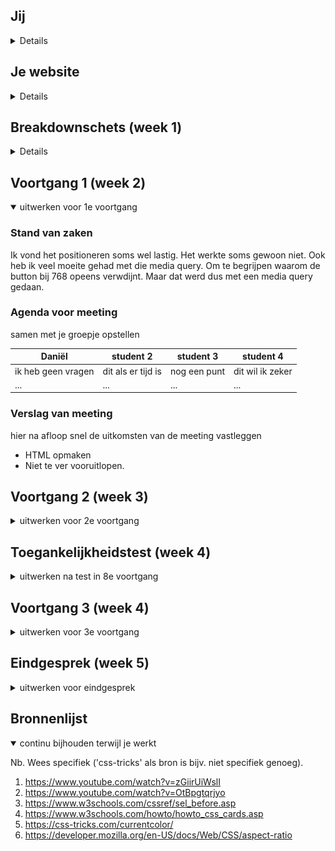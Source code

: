 
## Jij

<details>
<open>

### Auteur:
Daniël Vink

#### Je startniveau:
Rood

#### Je focus:
De focus zal liggen op de surface plane. Echter ga ik zoveel mogelijk proberen de website responsive te maken.
 
</details>





## Je website

<details>


### Je opdracht:
https://dierenparkamersfoort.nl/

#### Screenshot(s) van de eerste pagina (small screen): 
hier de naam van de pagina  
<img src="images/screenshot_voorpagina.png" width="375px" alt="omschrijving van de pagina">

#### Screenshot(s) van de tweede pagina (small screen):
hier de naam van de pagina  
<img src="images/screenshot_pagina2.png" width="375px" alt="omschrijving van de pagina">
 
</details>



## Breakdownschets (week 1)

<details>
De website kleineert bij 1200px width 992px width 768px width
### de hele pagina:
1200px
<img src="images/breakdown1200.png" width="375px" alt="breakdown van de hele pagina">
992px
<img src="images/breakdown992.png" width="375px" alt="breakdown van de hele pagina">
768px
<img src="images/breakdown768.png" width="375px" alt="breakdown van de hele pagina">
### dynamisch deel (bijv menu): 
 
<img src="images/menu768.png" width="375px" alt="breakdown van een dynamisch deel">
1200px menu
<img src="images/menu1200.png" width="375px" alt="breakdown van een dynamisch deel">
 
Hier twee schetsen van wanneer de website een breakdownpoint bereikt.
<img src="images/1200pxschets.png" width="375px" alt="breakdown schets">
<img src="images/1200pxschets.png" width="375px" alt="breakdown schets">

</details>





## Voortgang 1 (week 2)

<details open>
<summary>uitwerken voor 1e voortgang</summary>

### Stand van zaken
Ik vond het positioneren soms wel lastig. Het werkte soms gewoon niet. Ook heb ik veel moeite gehad met die media query. Om te begrijpen waarom de button bij 768 opeens verwdijnt. Maar dat werd dus met een media query gedaan.


### Agenda voor meeting
samen met je groepje opstellen

| Daniël     | student 2          | student 3    | student 4        |
| ---            | ---                | ---          | ---              |
| ik heb geen vragen | dit als er tijd is | nog een punt | dit wil ik zeker |
| ...            | ...                | ...          | ...              |


### Verslag van meeting
hier na afloop snel de uitkomsten van de meeting vastleggen

- HTML opmaken
- Niet te ver vooruitlopen.


</details>





## Voortgang 2 (week 3)

<details>
<summary>uitwerken voor 2e voortgang</summary>

### Stand van zaken
Ik ben niet super erg opgeschoten deze week door omstandigheden. Ik moet nog flink aan de slag om alles af te krijgen.


### Agenda voor meeting
samen met je groepje opstellen

| Daniël     | student 2          | student 3    | student 4        |
| ---            | ---                | ---          | ---              |
| Ik heb geen vragen | dit als er tijd is | nog een punt | dit wil ik zeker |
| ...            | ...                | ...          | ...              |


### Verslag van meeting
hier na afloop snel de uitkomsten van de meeting vastleggen

Minder focussen op het responsive maken van de website want dit kost veel tijd. Focussen op de surface van de website.

</details>





## Toegankelijkheidstest (week 4)

<details>
<summary>uitwerken na test in 8e voortgang</summary>

### Bevindingen
Lijst met je bevindingen die in de test naar voren kwamen:
 - Menu niet toegankelijk voor een screenreader
 - Er misten veel alt tags binnen mijn HTML
 - De kleurcontrast is goed.
 - De website is toegankelijk voor mensen met Parkinson.

#### Titel eerste bevinding
Hier korte omschrijving (met indien nodig een afbeelding)

Het menu moet toegankelijk gemaakt worden voor de screen reader. Dit moet zo gedaan worden dat het menu een element wordt die geselecteerd kan worden. Op mijn website is dit nog niet het geval.


#### Titel tweede bevinding. 
Hier korte omschrijving (met indien nodig een afbeelding)

Er waren heel veel alt tags die ontbreekte binnen mijn HTML. Hierdoor konden de afbeeldingen niet worden voorgelezen waardoor het niet duidelijk was voor mensen die een screenreader gebruikte.


#### Titel volgende bevinding. 
Hier korte omschrijving (met indien nodig een afbeelding)

Door gebruik te maken van de verschillende brillen die aanwezig waren en deze te hebben getest


#### Titel nog een bevinding. 
Hier korte omschrijving (met indien nodig een afbeelding)

Hier een omschrijving van hoe het opgelost kan worden (met indien nodig een afbeelding)

</details>





## Voortgang 3 (week 4)

<details>
<summary>uitwerken voor 3e voortgang</summary>

### Stand van zaken
De stand van zaken is dat ik nog heel veel classes en div's gebruik. Dit mag echter niet waardoor ik dit nog moet gaan aanpassen.


### Agenda voor meeting
samen met je groepje opstellen

| student 1      | student 2          | student 3    | student 4        |
| ---            | ---                | ---          | ---              |
| Vragen of divs | en dit             | en ik dit    | en dan ik dat    |
| mogen en classes| dit als er tijd is | nog een punt | dit wil ik zeker |
| ...            | ...                | ...          | ...              |


### Verslag van meeting
hier na afloop snel de uitkomsten van de meeting vastleggen

Alle classes en divs wegwerken is wat ik nog moet doen. En de rest van de website afmaken, ook nog door de W3C validator halen.

</details>





## Eindgesprek (week 5)

<details>
<summary>uitwerken voor eindgesprek</summary>

### Stand van zaken
Ik ben tevreden met het eindresultaat wat ik heb mogen behalen. Na veel te hebben gestruggled ben ik toch terecht gekomen waar ik terecht wilde komen. Het is helaas niet gelukt om de website responsive te maken omdat hier heel veel tijd in ging zitten. En ik was al heel veel tijd kwijt aan het maken van de surface van de website.

### Screenshot(s)

<img src="images/eindresultaat1.png" alt="eindresultaat1">
 <img src="images/eindresultaat2.png" alt="eindresultaat2">
 <img src="images/eindresultaat3.png" alt="eindresultaat3">
 <img src="images/eindresultaat4.png" alt="eindresultaat4">
 <img src="images/eindresultaat5.png" alt="eindresultaat5">
 <img src="images/eindresultaat6.png" alt="eindresultaat6">

</details>





## Bronnenlijst

<details open>
<summary>continu bijhouden terwijl je werkt</summary>

Nb. Wees specifiek ('css-tricks' als bron is bijv. niet specifiek genoeg).

1. https://www.youtube.com/watch?v=zGiirUiWslI
2. https://www.youtube.com/watch?v=OtBpgtqrjyo
3. https://www.w3schools.com/cssref/sel_before.asp
4. https://www.w3schools.com/howto/howto_css_cards.asp
5. https://css-tricks.com/currentcolor/
6. https://developer.mozilla.org/en-US/docs/Web/CSS/aspect-ratio


</details>
